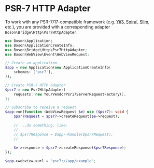 # PSR-7 HTTP Adapter

To work with any PSR-7/17-compatible framework 
(e.g. [Yii3](https://github.com/yiisoft/demo),
[Spiral](https://spiral.dev/), [Slim](https://www.slimframework.com/), etc.),
you are provided with a corresponding adapter `Boson\Bridge\Http\Psr7HttpAdapter`.

```php
use Boson\Application;
use Boson\ApplicationCreateInfo;
use Boson\Bridge\Http\Psr7HttpAdapter;
use Boson\WebView\Event\WebViewRequest;

// Create an application
$app = new Application(new ApplicationCreateInfo(
    schemes: ['psr7'],
));

// Create PSR-7 HTTP adapter
$psr7 = new Psr7HttpAdapter(
    requests: new YourVendorPsr17ServerRequestFactory(),
);

// Subscribe to receive a request
$app->on(function (WebViewRequest $e) use ($psr7): void {
    $psr7Request = $psr7->createRequest($e->request);
    
    // ...do something, like:
    // 
    // $psr7Response = $app->handle($psr7Request);
    //
    
    $e->response = $psr7->createResponse($psr7Response);
});

$app->webview->url = 'psr7://app/example';
```
